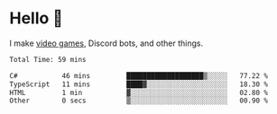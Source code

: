 <div align="left">
  <h1>Hello 👋</h1>

  <p>I make <a href="https://devbeef.com">video games</a>, Discord bots, and other things.</p>
</div>

<!--START_SECTION:waka-->

```txt
Total Time: 59 mins

C#           46 mins         ███████████████████▒░░░░░   77.22 %
TypeScript   11 mins         ████▓░░░░░░░░░░░░░░░░░░░░   18.30 %
HTML         1 min           ▓░░░░░░░░░░░░░░░░░░░░░░░░   02.80 %
Other        0 secs          ▒░░░░░░░░░░░░░░░░░░░░░░░░   00.90 %
```

<!--END_SECTION:waka-->
